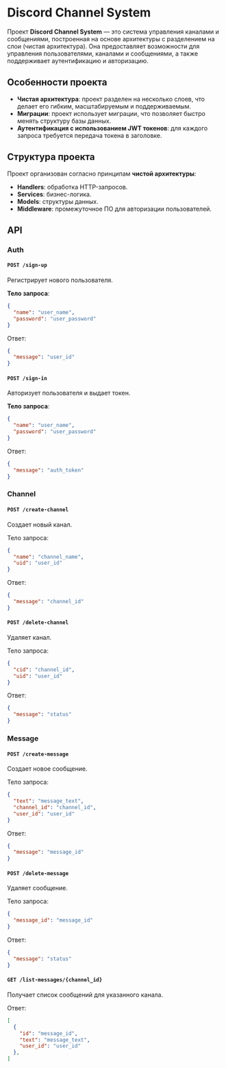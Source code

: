 # Discord Channel System

Проект **Discord Channel System** — это система управления каналами и сообщениями, построенная на основе архитектуры с разделением на слои (чистая архитектура). Она предоставляет возможности для управления пользователями, каналами и сообщениями, а также поддерживает аутентификацию и авторизацию.

## Особенности проекта

- **Чистая архитектура**: проект разделен на несколько слоев, что делает его гибким, масштабируемым и поддерживаемым.
- **Миграции**: проект использует миграции, что позволяет быстро менять структуру базы данных.
- **Аутентификация с использованием JWT токенов**: для каждого запроса требуется передача токена в заголовке.

## Структура проекта

Проект организован согласно принципам **чистой архитектуры**:

- **Handlers**: обработка HTTP-запросов.
- **Services**: бизнес-логика.
- **Models**: структуры данных.
- **Middleware**: промежуточное ПО для авторизации пользователей.

## API

### Auth

#### `POST /sign-up`
Регистрирует нового пользователя.

**Тело запроса**:
```json
{
  "name": "user_name",
  "password": "user_password"
}
```
Ответ:

```json
{
  "message": "user_id"
}
```
#### `POST /sign-in`
Авторизует пользователя и выдает токен.

**Тело запроса**:

```json
{
  "name": "user_name",
  "password": "user_password"
}
```
Ответ:

```json
{
  "message": "auth_token"
}
```
### Channel

#### `POST /create-channel`
Создает новый канал.

Тело запроса:

```json
{
  "name": "channel_name",
  "uid": "user_id"
}
```
Ответ:

```json
{
  "message": "channel_id"
}
```
#### `POST /delete-channel`
Удаляет канал.

Тело запроса:

```json
{
  "cid": "channel_id",
  "uid": "user_id"
}
```
Ответ:

```json
{
  "message": "status"
}
```

### Message

#### `POST /create-message`
Создает новое сообщение.

Тело запроса:

```json
{
  "text": "message_text",
  "channel_id": "channel_id",
  "user_id": "user_id"
}
```
Ответ:

```json
{
  "message": "message_id"
}
```
#### `POST /delete-message`
Удаляет сообщение.

Тело запроса:

```json
{
  "message_id": "message_id"
}
```
Ответ:

```json
{
  "message": "status"
}
```
#### `GET /list-messages/{channel_id}`
Получает список сообщений для указанного канала.

Ответ:

```json
[
  {
    "id": "message_id",
    "text": "message_text",
    "user_id": "user_id"
  },
]
```
